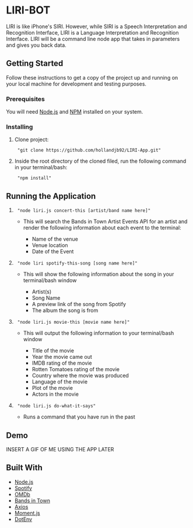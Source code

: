 # LIRI-BOT

<p>LIRI is like iPhone's SIRI. However, while SIRI is a Speech Interpretation and Recognition Interface, LIRI is a Language Interpretation and Recognition Interface. LIRI will be a command line node app that takes in parameters and gives you back data.</p>

## Getting Started

Follow these instructions to get a copy of the project up and running on your local machine for development and testing purposes.

### Prerequisites

<p>You will need <a href="https://nodejs.org/en/">Node.js</a> and  <a href="https://www.npmjs.com/">NPM</a>  installed on your system.</p>

### Installing

<ol>
<li>
<p>Clone project:</p>
<pre><code> "git clone https://github.com/hollandjb92/LIRI-App.git"
</code></pre>
</li>
<li>
<p>Inside the root directory of the cloned filed, run the following command in your terminal/bash:</p>
<pre><code> "npm install"
</code></pre>
</li>
</ol>

## Running the Application

<ol>
<li>
<pre><code> "node liri.js concert-this [artist/band name here]"
</code></pre>
<ul>
<li>This will search the Bands in Town Artist Events API for an artist and render the following information about each event to the terminal:</li>
      <ul>
        <li>Name of the venue</li>
         <li>Venue location</li>
         <li>Date of the Event</li>
    </ul>
</ul>  
</li>
<li>
<pre><code> "node liri spotify-this-song [song name here]"
</code></pre>
<ul>
<li>This will show the following information about the song in your terminal/bash window</li>
     <ul>
        <li>Artist(s)</li>
         <li>Song Name</li>
         <li>A preview link of the song from Spotify</li>
         <li>The album the song is from</li>
    </ul>
</ul>
</li>
<li>
<pre><code> "node liri.js movie-this [movie name here]"
</code></pre>
<ul>
<li>This will output the following information to your terminal/bash window</li>
       <ul>
        <li>Title of the movie</li>
         <li>Year the movie came out</li>
         <li>IMDB rating of the movie</li>
         <li>Rotten Tomatoes rating of the movie</li>
           <li>Country where the movie was produced</li>
           <li>Language of the movie</li>
           <li>Plot of the movie</li>
           <li>Actors in the movie</li>
    </ul>
</ul>
</li>
<li>
<pre><code> "node liri.js do-what-it-says"
</code></pre>
<ul>
<li>Runs a command that you have run in the past</li>
</ul>
</li>
</ol>


## Demo

<p>INSERT A GIF OF ME USING THE APP LATER</p>

## Built With
<ul>
<li><a href="https://nodejs.org/en/">Node.js</a></li>
<li><a href="https://www.npmjs.com/package/node-spotify-api">Spotify</a></li>
<li><a href="https://www.npmjs.com/package/omdb" rel="nofollow">OMDb</a></li>
    <li><a href="https://www.artists.bandsintown.com/bandsintown-api" rel="nofollow">Bands in Town</a></li>
<li><a href="https://www.npmjs.com/package/axios" rel="nofollow">Axios</a></li>
     <li><a href="https://www.npmjs.com/package/moment" rel="nofollow">Moment.js</a></li>
  <li><a href="https://www.npmjs.com/package/dotenv" rel="nofollow">DotEnv</a></li>
</ul>
